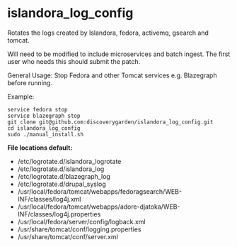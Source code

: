 islandora\_log\_config
===================

Rotates the logs created by Islandora, fedora, activemq,  gsearch and tomcat.

Will need to be modified to include microservices and batch ingest.
The first user who needs this should submit the patch.

General Usage:
Stop Fedora and other Tomcat services e.g. Blazegraph before running. 

Example: 

```
service fedora stop
service blazegraph stop
git clone git@github.com:discoverygarden/islandora_log_config.git
cd islandora_log_config
sudo ./manual_install.sh
```

**File locations default:**

* /etc/logrotate.d/islandora_logrotate
* /etc/logrotate.d/islandora_log
* /etc/logrotate.d/blazegraph_log
* /etc/logrotate.d/drupal_syslog
* /usr/local/fedora/tomcat/webapps/fedoragsearch/WEB-INF/classes/log4j.xml
* /usr/local/fedora/tomcat/webapps/adore-djatoka/WEB-INF/classes/log4j.properties
* /usr/local/fedora/server/config/logback.xml
* /usr/share/tomcat/conf/logging.properties
* /usr/share/tomcat/conf/server.xml

